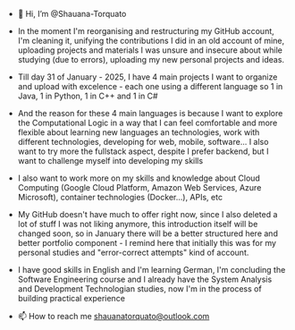 - 👋 Hi, I’m @Shauana-Torquato

- In the moment I'm reorganising and restructuring my GitHub account, I'm cleaning it, unifying the contributions I did in an old account of mine, uploading projects and materials I was unsure and insecure about while studying (due to errors), uploading my new personal projects and ideas.
- Till day 31 of January - 2025, I have 4 main projects I want to organize and upload with excelence - each one using a different language so 1 in Java, 1 in Python, 1 in C++ and 1 in C#
- And the reason for these 4 main languages is because I want to explore the Computational Logic in a way that I can feel comfortable and more flexible about learning new languages an technologies, work with different technologies, developing for web, mobile, software... I also want to try more the fullstack aspect, despite I prefer backend, but I want to challenge myself into developing my skills
- I also want to work more on my skills and knowledge about Cloud Computing (Google Cloud Platform, Amazon Web Services, Azure Microsoft), container technologies (Docker...), APIs, etc
- My GitHub doesn't have much to offer right now, since I also deleted a lot of stuff I was not liking anymore, this introduction itself will be changed soon, so in January there will be a better structured here and better portfolio component - I remind here that initially this was for my personal studies and "error-correct attempts" kind of account.

- I have good skills in English and I'm learning German, I'm concluding the Software Engineering course and I already have the System Analysis and Development Technologian studies, now I'm in the process of building practical experience
  

- 📫 How to reach me shauanatorquato@outlook.com


<!---
Shauana-Torquato/Shauana-Torquato is a ✨ special ✨ repository because its `README.md` (this file) appears on your GitHub profile.
You can click the Preview link to take a look at your changes.
--->
